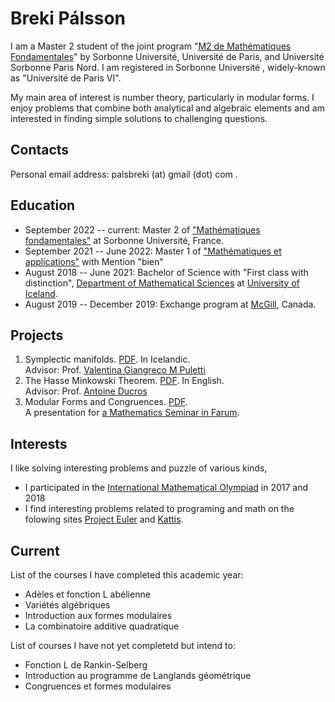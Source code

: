 # Breki Pálsson

I am a Master 2 student of the joint program "[M2 de Mathématiques Fondamentales](https://master-math-fonda.imj-prg.fr/index.php)" by Sorbonne Université, Université de Paris, and Université Sorbonne Paris Nord. I am registered in Sorbonne Université , widely-known as "Université de Paris VI".

My main area of interest is number theory, particularly in modular forms. I enjoy problems that combine both analytical and algebraic elements and am interested in finding simple solutions to challenging questions. 
## Contacts

Personal email address: palsbreki (at) gmail (dot) com .

## Education

* September 2022 -- current: Master 2 of ["Mathématiques fondamentales"](https://master-math-fonda.imj-prg.fr/home.html) at Sorbonne Université, France.
* September 2021 -- June 2022: Master 1 of ["Mathématiques et applications"](http://master.math.sorbonne-universite.fr/fr/niveau_m1.html) with Mention "bien"
* August 2018 -- June 2021: Bachelor of Science with "First class with distinction", [Department of Mathematical Sciences](https://www.hi.is/staerdfraedi) at [University of Iceland](https://www.hi.is/).
* August 2019 -- December 2019: Exchange program at [McGill](https://www.mcgill.ca/), Canada.

## Projects
1. Symplectic manifolds. <a href="pdfs/Sympletic_Geometry.pdf" target="_blank">PDF</a>. In Icelandic.\
Advisor: Prof. [Valentina Giangreco M Puletti](https://www.hi.is/staff/vgmp)
2. The Hasse Minkowski Theorem. <a href="pdfs/TER_Hasse_Minkowski.pdf" target="_blank">PDF</a>. In English.\
Advisor: Prof. [Antoine Ducros](https://webusers.imj-prg.fr/~antoine.ducros/)
3. Modular Forms and Congruences. <a href="pdfs/ModularFormsAndCongruences.pdf" target="_blank">PDF</a>. \
A presentation for [a Mathematics Seminar in Farum](https://geometriamafia.ru/).

## Interests
I like solving interesting problems and puzzle of various kinds,
* I participated in the <a href="https://www.imo-official.org/participant_r.aspx?id=27287" target="_blank">International Mathematical Olympiad</a> in 2017 and 2018
* I find interesting problems related to programing and math on the folowing sites <a href="https://projecteuler.net/location=Iceland" target="_blank">Project Euler</a> and <a href="https://open.kattis.com/users/breki-palsson" target="_blank">Kattis</a>. 

## Current
List of the courses I have completed this academic year:
 - Adèles et fonction L abélienne
 - Variétés algébriques
 - Introduction aux formes modulaires
 - La combinatoire additive quadratique 

List of courses I have not yet completetd but intend to:
  - Fonction L de Rankin-Selberg
  - Introduction au programme de Langlands géométrique
  - Congruences et formes modulaires
